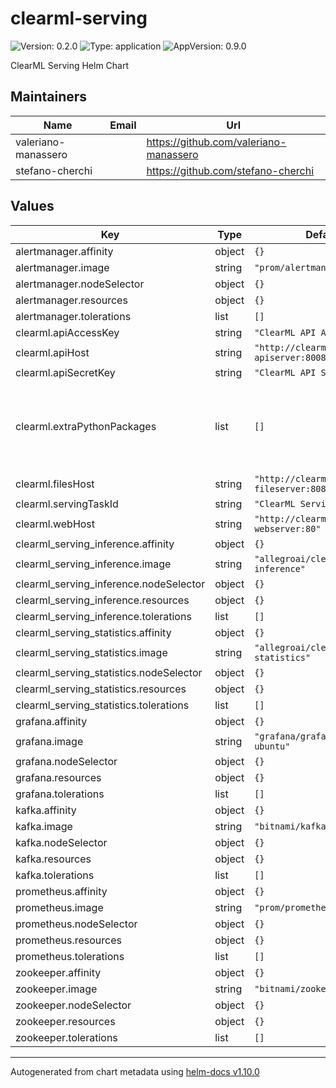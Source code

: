 # clearml-serving

![Version: 0.2.0](https://img.shields.io/badge/Version-0.2.0-informational?style=flat-square) ![Type: application](https://img.shields.io/badge/Type-application-informational?style=flat-square) ![AppVersion: 0.9.0](https://img.shields.io/badge/AppVersion-0.9.0-informational?style=flat-square)

ClearML Serving Helm Chart

## Maintainers

| Name | Email | Url |
| ---- | ------ | --- |
| valeriano-manassero |  | <https://github.com/valeriano-manassero> |
| stefano-cherchi |  | <https://github.com/stefano-cherchi> |

## Values

| Key | Type | Default | Description |
|-----|------|---------|-------------|
| alertmanager.affinity | object | `{}` |  |
| alertmanager.image | string | `"prom/alertmanager:v0.23.0"` |  |
| alertmanager.nodeSelector | object | `{}` |  |
| alertmanager.resources | object | `{}` |  |
| alertmanager.tolerations | list | `[]` |  |
| clearml.apiAccessKey | string | `"ClearML API Access Key"` |  |
| clearml.apiHost | string | `"http://clearml-server-apiserver:8008"` |  |
| clearml.apiSecretKey | string | `"ClearML API Secret Key"` |  |
| clearml.extraPythonPackages | list | `[]` | Extra Python Packages to be installed in running pods |
| clearml.filesHost | string | `"http://clearml-server-fileserver:8081"` |  |
| clearml.servingTaskId | string | `"ClearML Serving Task ID"` |  |
| clearml.webHost | string | `"http://clearml-server-webserver:80"` |  |
| clearml_serving_inference.affinity | object | `{}` |  |
| clearml_serving_inference.image | string | `"allegroai/clearml-serving-inference"` |  |
| clearml_serving_inference.nodeSelector | object | `{}` |  |
| clearml_serving_inference.resources | object | `{}` |  |
| clearml_serving_inference.tolerations | list | `[]` |  |
| clearml_serving_statistics.affinity | object | `{}` |  |
| clearml_serving_statistics.image | string | `"allegroai/clearml-serving-statistics"` |  |
| clearml_serving_statistics.nodeSelector | object | `{}` |  |
| clearml_serving_statistics.resources | object | `{}` |  |
| clearml_serving_statistics.tolerations | list | `[]` |  |
| grafana.affinity | object | `{}` |  |
| grafana.image | string | `"grafana/grafana:8.4.4-ubuntu"` |  |
| grafana.nodeSelector | object | `{}` |  |
| grafana.resources | object | `{}` |  |
| grafana.tolerations | list | `[]` |  |
| kafka.affinity | object | `{}` |  |
| kafka.image | string | `"bitnami/kafka:3.1.0"` |  |
| kafka.nodeSelector | object | `{}` |  |
| kafka.resources | object | `{}` |  |
| kafka.tolerations | list | `[]` |  |
| prometheus.affinity | object | `{}` |  |
| prometheus.image | string | `"prom/prometheus:v2.34.0"` |  |
| prometheus.nodeSelector | object | `{}` |  |
| prometheus.resources | object | `{}` |  |
| prometheus.tolerations | list | `[]` |  |
| zookeeper.affinity | object | `{}` |  |
| zookeeper.image | string | `"bitnami/zookeeper:3.7.0"` |  |
| zookeeper.nodeSelector | object | `{}` |  |
| zookeeper.resources | object | `{}` |  |
| zookeeper.tolerations | list | `[]` |  |

----------------------------------------------
Autogenerated from chart metadata using [helm-docs v1.10.0](https://github.com/norwoodj/helm-docs/releases/v1.10.0)
